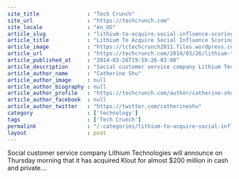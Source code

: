 ```yaml
---
site_title               : "Tech Crunch"
site_url                 : "https://techcrunch.com"
site_locale              : "en_US"
article_slug             : "lithium-to-acquire-social-influence-scoring-site-klout-for-s200m"
article_title            : "Lithium To Acquire Social Influence Scoring Site Klout For $200M"
article_image            : "https://tctechcrunch2011.files.wordpress.com/2014/03/screen-shot-2014-03-27-at-10-56-47-am.png?w=764&h=400&crop=1"
article_url              : "https://techcrunch.com/2014/03/26/lithium-to-acquire-social-influence-scoring-site-klout-for-200m/"
article_published_at     : "2014-03-26T19:59:26-03:00"
article_description      : "Social customer service company Lithium Technologies will announce on Thursday morning that it has acquired Klout for almost $200 million in cash and private..."
article_author_name      : "Catherine Shu"
article_author_image     : null
article_author_biography : null
article_author_profile   : "https://techcrunch.com/author/catherine-shu/"
article_author_facebook  : null
article_author_twitter   : "https://twitter.com/catherineshu"
category                 : ['technology']
tags                     : ['Tech Crunch']
permalink                : "/:categories/lithium-to-acquire-social-influence-scoring-site-klout-for-s200m/"
layout                   : post
---
```


Social customer service company Lithium Technologies will announce on Thursday morning that it has acquired Klout for almost $200 million in cash and private...
